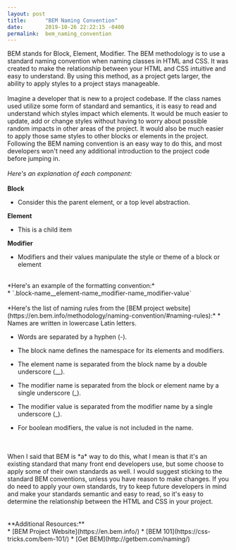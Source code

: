 ```yaml
---
layout: post
title:      "BEM Naming Convention"
date:       2019-10-26 22:22:15 -0400
permalink:  bem_naming_convention
---
```



BEM stands for Block, Element, Modifier.  The BEM methodology is to use a standard naming convention when naming classes in HTML and CSS.  It was created to make the relationship between your HTML and CSS intuitive and easy to understand.  By using this method, as a project gets larger, the ability to apply styles to a project stays manageable.
<br/>
<br/>
Imagine a developer that is new to a project codebase.  If the class names used utilize some form of standard and semantics, it is easy to read and understand which styles impact which elements.  It would be much easier to update, add or change styles without having to worry about possible random impacts in other areas of the project.  It would also be much easier to apply those same styles to other blocks or elements in the project.  Following the BEM naming convention is an easy way to do this, and most developers won't need any additional introduction to the project code before jumping in.
<br/>
<br/>
*Here's an explanation of each component:*
<br/>
<br/>
**Block**
<br/>
* Consider this the parent element, or a top level abstraction.


**Element**
<br/>
* This is a child item


**Modifier**
<br/>
* Modifiers and their values manipulate the style or theme of a block or element


<br/>
*Here's an example of the formatting convention:*
<br/>
* `.block-name__element-name_modifier-name_modifier-value`

<br/>
<br/>
*Here's the list of naming rules from the [BEM project website](https://en.bem.info/methodology/naming-convention/#naming-rules):*
* Names are written in lowercase Latin letters.

* Words are separated by a hyphen (-).

* The block name defines the namespace for its elements and modifiers.

* The element name is separated from the block name by a double underscore (__).

* The modifier name is separated from the block or element name by a single underscore (_).

* The modifier value is separated from the modifier name by a single underscore (_).

* For boolean modifiers, the value is not included in the name.

<br/>
<br/>
When I said that BEM is *a* way to do this, what I mean is that it's an existing standard that many front end developers use, but some choose to apply some of their own standards as well.  I would suggest sticking to the standard BEM conventions, unless you have reason to make changes.  If you do need to apply your own standards, try to keep future developers in mind and make your standards semantic and easy to read, so it's easy to determine the relationship between the HTML and CSS in your project.
<br/>
<br/>
<br/>
**Additional Resources:**
<br/>
* [BEM Project Website](https://en.bem.info/)
* [BEM 101](https://css-tricks.com/bem-101/)
* [Get BEM](http://getbem.com/naming/)
<br/>
<br/>




